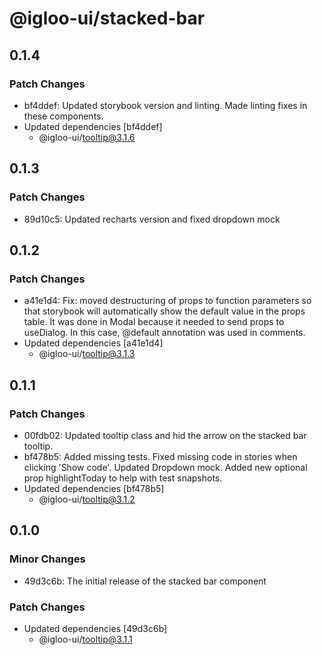 # @igloo-ui/stacked-bar

## 0.1.4

### Patch Changes

- bf4ddef: Updated storybook version and linting. Made linting fixes in these components.
- Updated dependencies [bf4ddef]
  - @igloo-ui/tooltip@3.1.6

## 0.1.3

### Patch Changes

- 89d10c5: Updated recharts version and fixed dropdown mock

## 0.1.2

### Patch Changes

- a41e1d4: Fix: moved destructuring of props to function parameters so that storybook will automatically show the default value in the props table. It was done in Modal because it needed to send props to useDialog. In this case, @default annotation was used in comments.
- Updated dependencies [a41e1d4]
  - @igloo-ui/tooltip@3.1.3

## 0.1.1

### Patch Changes

- 00fdb02: Updated tooltip class and hid the arrow on the stacked bar tooltip.
- bf478b5: Added missing tests. Fixed missing code in stories when clicking 'Show code'. Updated Dropdown mock. Added new optional prop highlightToday to help with test snapshots.
- Updated dependencies [bf478b5]
  - @igloo-ui/tooltip@3.1.2

## 0.1.0

### Minor Changes

- 49d3c6b: The initial release of the stacked bar component

### Patch Changes

- Updated dependencies [49d3c6b]
  - @igloo-ui/tooltip@3.1.1
